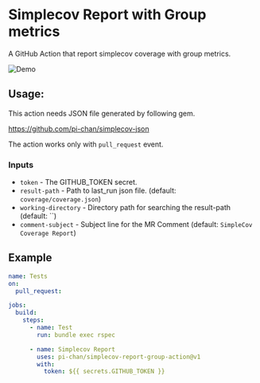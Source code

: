 # Simplecov Report with Group metrics

A GitHub Action that report simplecov coverage with group metrics.

![Demo](./report.png)

## Usage:

This action needs JSON file generated by following gem.

https://github.com/pi-chan/simplecov-json

The action works only with `pull_request` event.

### Inputs

- `token` - The GITHUB_TOKEN secret.
- `result-path` - Path to last_run json file. (default: `coverage/coverage.json`)
- `working-directory` - Directory path for searching the result-path (default: ``)
- `comment-subject` - Subject line for the MR Comment (default: `SimpleCov Coverage Report`)

## Example

```yaml
name: Tests
on:
  pull_request:

jobs:
  build:
    steps:
      - name: Test
        run: bundle exec rspec

      - name: Simplecov Report
        uses: pi-chan/simplecov-report-group-action@v1
        with:
          token: ${{ secrets.GITHUB_TOKEN }}
```
